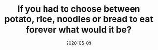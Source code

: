 ---
title: "If you had to choose between potato, rice, noodles or bread to eat forever what would it be?"
date: '2020-05-09'
videoUrl: 'https://www.youtube.com/watch?v=_K4_2OfgOE0'
---